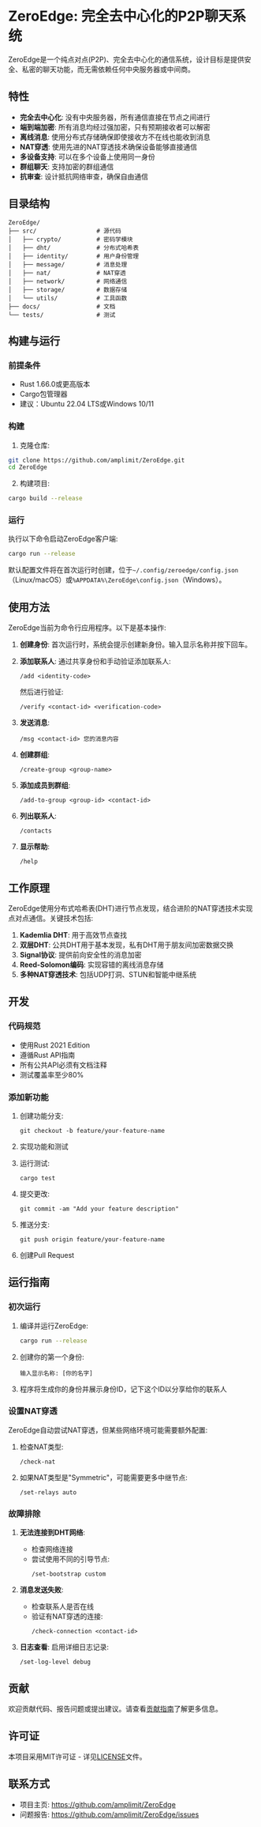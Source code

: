 # ZeroEdge: 完全去中心化的P2P聊天系统

ZeroEdge是一个纯点对点(P2P)、完全去中心化的通信系统，设计目标是提供安全、私密的聊天功能，而无需依赖任何中央服务器或中间商。

## 特性

- **完全去中心化**: 没有中央服务器，所有通信直接在节点之间进行
- **端到端加密**: 所有消息均经过强加密，只有预期接收者可以解密
- **离线消息**: 使用分布式存储确保即使接收方不在线也能收到消息
- **NAT穿透**: 使用先进的NAT穿透技术确保设备能够直接通信
- **多设备支持**: 可以在多个设备上使用同一身份
- **群组聊天**: 支持加密的群组通信
- **抗审查**: 设计抵抗网络审查，确保自由通信

## 目录结构

```
ZeroEdge/
├── src/                 # 源代码
│   ├── crypto/          # 密码学模块
│   ├── dht/             # 分布式哈希表
│   ├── identity/        # 用户身份管理
│   ├── message/         # 消息处理
│   ├── nat/             # NAT穿透
│   ├── network/         # 网络通信
│   ├── storage/         # 数据存储
│   └── utils/           # 工具函数
├── docs/                # 文档
└── tests/               # 测试
```

## 构建与运行

### 前提条件

- Rust 1.66.0或更高版本
- Cargo包管理器
- 建议：Ubuntu 22.04 LTS或Windows 10/11

### 构建

1. 克隆仓库:
```bash
git clone https://github.com/amplimit/ZeroEdge.git
cd ZeroEdge
```

2. 构建项目:
```bash
cargo build --release
```

### 运行

执行以下命令启动ZeroEdge客户端:

```bash
cargo run --release
```

默认配置文件将在首次运行时创建，位于`~/.config/zeroedge/config.json`（Linux/macOS）或`%APPDATA%\ZeroEdge\config.json`（Windows）。

## 使用方法

ZeroEdge当前为命令行应用程序。以下是基本操作:

1. **创建身份**:
   首次运行时，系统会提示创建新身份。输入显示名称并按下回车。

2. **添加联系人**:
   通过共享身份和手动验证添加联系人:
   ```
   /add <identity-code>
   ```
   然后进行验证:
   ```
   /verify <contact-id> <verification-code>
   ```

3. **发送消息**:
   ```
   /msg <contact-id> 您的消息内容
   ```

4. **创建群组**:
   ```
   /create-group <group-name>
   ```

5. **添加成员到群组**:
   ```
   /add-to-group <group-id> <contact-id>
   ```

6. **列出联系人**:
   ```
   /contacts
   ```

7. **显示帮助**:
   ```
   /help
   ```

## 工作原理

ZeroEdge使用分布式哈希表(DHT)进行节点发现，结合进阶的NAT穿透技术实现点对点通信。关键技术包括:

1. **Kademlia DHT**: 用于高效节点查找
2. **双层DHT**: 公共DHT用于基本发现，私有DHT用于朋友间加密数据交换
3. **Signal协议**: 提供前向安全性的消息加密
4. **Reed-Solomon编码**: 实现容错的离线消息存储
5. **多种NAT穿透技术**: 包括UDP打洞、STUN和智能中继系统

## 开发

### 代码规范

- 使用Rust 2021 Edition
- 遵循Rust API指南
- 所有公共API必须有文档注释
- 测试覆盖率至少80%

### 添加新功能

1. 创建功能分支:
   ```
   git checkout -b feature/your-feature-name
   ```

2. 实现功能和测试

3. 运行测试:
   ```
   cargo test
   ```

4. 提交更改:
   ```
   git commit -am "Add your feature description"
   ```

5. 推送分支:
   ```
   git push origin feature/your-feature-name
   ```

6. 创建Pull Request

## 运行指南

### 初次运行

1. 编译并运行ZeroEdge:
   ```bash
   cargo run --release
   ```

2. 创建你的第一个身份:
   ```
   输入显示名称: [你的名字]
   ```

3. 程序将生成你的身份并展示身份ID，记下这个ID以分享给你的联系人

### 设置NAT穿透

ZeroEdge自动尝试NAT穿透，但某些网络环境可能需要额外配置:

1. 检查NAT类型:
   ```
   /check-nat
   ```

2. 如果NAT类型是"Symmetric"，可能需要更多中继节点:
   ```
   /set-relays auto
   ```

### 故障排除

1. **无法连接到DHT网络**:
   - 检查网络连接
   - 尝试使用不同的引导节点:
     ```
     /set-bootstrap custom
     ```

2. **消息发送失败**:
   - 检查联系人是否在线
   - 验证有NAT穿透的连接:
     ```
     /check-connection <contact-id>
     ```

3. **日志查看**:
   启用详细日志记录:
   ```
   /set-log-level debug
   ```

## 贡献

欢迎贡献代码、报告问题或提出建议。请查看[贡献指南](CONTRIBUTING.md)了解更多信息。

## 许可证

本项目采用MIT许可证 - 详见[LICENSE](LICENSE)文件。

## 联系方式

- 项目主页: https://github.com/amplimit/ZeroEdge
- 问题报告: https://github.com/amplimit/ZeroEdge/issues
